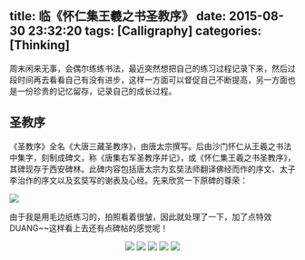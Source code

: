 title: 临《怀仁集王羲之书圣教序》
date: 2015-08-30 23:32:20
tags: [Calligraphy]
categories: [Thinking]
---

周末闲来无事，会偶尔练练书法，最近突然想把自己的练习过程记录下来，然后过段时间再去看看自己有没有进步，这样一方面可以督促自己不断提高，另一方面也是一份珍贵的记忆留存，记录自己的成长过程。<!-- more -->

## 圣教序
《圣教序》全名《大唐三藏圣教序》，由唐太宗撰写。后由沙门怀仁从王羲之书法中集字，刻制成碑文，称《唐集右军圣教序并记》，或《怀仁集王羲之书圣教序》，其碑现存于西安碑林。此碑内容包括唐太宗为玄奘法师翻译佛经而作的序文、太子李治作的序文以及玄奘写的谢表及心经。先来欣赏一下原碑的尊荣：

![](//jverson.oss-cn-beijing.aliyuncs.com/圣教序banner.jpg)

由于我是用毛边纸练习的，拍照看着很皱，因此就处理了一下，加了点特效DUANG~~这样看上去还有点碑帖的感觉呢！


<div style="text-align: center">
	<img src="//
	jverson.oss-cn-beijing.aliyuncs.com/圣教序01.jpg?imageView2/0/w/620/h/800" style="display:inline"/>
	<img src="//
	jverson.oss-cn-beijing.aliyuncs.com/圣教序02.jpg?imageView2/0/w/620/h/800" style="display:inline"/>
	<img src="//
	jverson.oss-cn-beijing.aliyuncs.com/圣教序03.jpg?imageView2/0/w/620/h/800" style="display:inline"/>
	<img src="//
	jverson.oss-cn-beijing.aliyuncs.com/圣教序04.jpg?imageView2/0/w/620/h/800" style="display:inline"/>
	<img src="//
	jverson.oss-cn-beijing.aliyuncs.com/圣教序05.jpg?imageView2/0/w/620/h/800" style="display:inline"/>
</div>

<!-- <div>    
<img src="//
jverson.oss-cn-beijing.aliyuncs.com/圣教序01.jpg?imageView2/0/w/520/h/720" style = "float: left;" />
</div>
<div>   
<img src="//
jverson.oss-cn-beijing.aliyuncs.com/圣教序02.jpg?imageView2/0/w/520/h/720" style = "float: right;" />
</div> -->

<!-- ![](//
jverson.oss-cn-beijing.aliyuncs.com/圣教序01.jpg?imageView2/0/w/260/h/360)

![](//
jverson.oss-cn-beijing.aliyuncs.com/圣教序02.jpg?imageView2/0/w/260/h/360)

![](//
jverson.oss-cn-beijing.aliyuncs.com/圣教序03.jpg?imageView2/0/w/260/h/360)

![](//
jverson.oss-cn-beijing.aliyuncs.com/圣教序04.jpg?imageView2/0/w/260/h/360)

![](//
jverson.oss-cn-beijing.aliyuncs.com/圣教序05.jpg?imageView2/0/w/260/h/360) -->